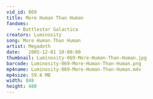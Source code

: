 ```yaml
---
vid_id: 069
title: More Human Than Human
fandoms:
    - Battlestar Galactica
creators: Luminosity
song: More Human Than Human
artist: Megadeth
date:   2005-12-01 10:00:00
thumbnail: Luminosity-069-More-Human-Than-Human.jpg
barcode: Luminosity-069-More-Human-Than-Human.png
mp4name: Luminosity-069-More-Human-Than-Human.m4v
mp4size: 59.6 MB
width: 848
height: 480
---
```




